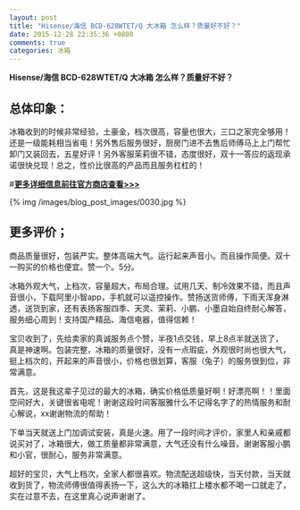 ```yaml
---
layout: post
title: "Hisense/海信 BCD-628WTET/Q 大冰箱 怎么样？质量好不好？"
date: 2015-12-28 22:35:36 +0800
comments: true
categories: 冰箱
---
```


**Hisense/海信 BCD-628WTET/Q 大冰箱 怎么样？质量好不好？**

## 总体印象：

冰箱收到的时候非常经验，土豪金，档次很高，容量也很大，三口之家完全够用！还是一级能耗相当省电！另外售后服务很好，厨房门进不去售后师傅马上上门帮忙卸门又装回去，五星好评！另外客服茉莉很不错，态度很好，双十一答应的返现承诺很快兑现！总之，性价比很高的产品而且服务杠杠的！

#[**更多详细信息前往官方商店查看>>>**](http://redirect.simba.taobao.com/rd?w=unionnojs&f=http%3A%2F%2Fai.taobao.com%2Fauction%2Fedetail.htm%3Fe%3DQ7G%252FBh0Wrj%252FuDAZjWhpTWCAEPCWjaOdXaVgDea1d6fFBWJVBnwmj7tnO073KpEUuesayvrQ7hvkEwiwEAUVRm%252BkhmNFX%252F3dHWvA9v2QHrugIdF8vpPzQmyxkRCTGouB6u1elxapQYArnDi%252F%252Fhut39A%253D%253D%26ptype%3D100010%26from%3Dbasic&k=5ccfdb950740ca16&c=un&b=alimm_0&p=mm_109581374_12296429_46532450)

<!--More-->

{% img /images/blog_post_images/0030.jpg %}

## 更多评价；

商品质量很好，包装严实。整体高端大气。运行起来声音小。而且操作简便。双十一购买的价格也便宜。赞一个。5分。

冰箱外观大气，上档次，容量超大，布局合理。试用几天、制冷效果不错，而且声音很小，下载阿里小智app，手机就可以遥控操作。赞扬送货师傅，下雨天浑身淋透，送货到家，还有表扬客服四季、天灵、茉莉、小鹏、小墨自始自终耐心解答，服务细心周到！支持国产精品、海信电器，值得信赖！

宝贝收到了，先给卖家的真诚服务点个赞，半夜1点交钱，早上8点半就送货了，真是神速啊。包装完整，冰箱的质量很好，没有一点瑕疵，外观很时尚也很大气，挺上档次的，开起来的声音很小，价格也很划算，客服（兔子）的服务很到位，非常满意。

首先，这是我这辈子见过的最大的冰箱，确实价格低质量好啊！好漂亮啊！！里面空间好大，关键很省电呢！谢谢这段时间客服雅什么不记得名字了的热情服务和耐心解说，xx谢谢物流的帮助！

下单当天就送上门加调试安装，真是火速。用了一段时间才评价，家里人和亲戚都说买对了，冰箱很大，做工质量都非常满意，大气还没有什么噪音。谢谢客服小鹏和小官，很耐心，服务非常满意。

超好的宝贝，大气上档次，全家人都很喜欢。物流配送超级快，当天付款，当天就收到货了，物流师傅很值得表扬一下，这么大的冰箱扛上楼水都不喝一口就走了，实在过意不去，在这里真心说声谢谢了。
